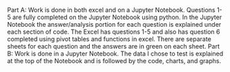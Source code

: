 Part A: Work is done in both excel and on a Jupyter Notebook.  Questions 1-5 are fully completed on the Jupyter Notebook using python.  In the Jupyter Notebook the answer/analysis portion for each question is explained under each section of code.  The Excel has questions 1-5 and also has question 6 completed using pivot tables and functions in excel.  There are separate sheets for each question and the answers are in green on each sheet.
Part B: Work is done in a Jupyter Notebook.  The data I chose to test is explained at the top of the Notebook and is followed by the code, charts, and graphs.
